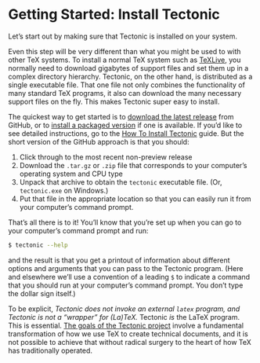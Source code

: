 # Getting Started: Install Tectonic

Let’s start out by making sure that Tectonic is installed on your system.

Even this step will be very different than what you might be used to with other
TeX systems. To install a normal TeX system such as [TeXLive], you normally need
to download gigabytes of support files and set them up in a complex directory
hierarchy. Tectonic, on the other hand, is distributed as a single executable
file. That one file not only combines the functionality of many standard TeX
programs, it also can download the many necessary support files on the fly. This
makes Tectonic super easy to install.

[TeXLive]: https://www.tug.org/texlive/acquire-netinstall.html

The quickest way to get started is to [download the latest release][gh-latest]
from GitHub, or to [install a packaged version][inst-packaged] if one is
available. If you’d like to see detailed instructions, go to the [How To Install
Tectonic][inst-ref] guide. But the short version of the GitHub approach is that
you should:

1. Click through to the most recent non-preview release
2. Download the `.tar.gz` or `.zip` file that corresponds to your computer’s
   operating system and CPU type
3. Unpack that archive to obtain the `tectonic` executable file. (Or,
   `tectonic.exe` on Windows.)
4. Put that file in the appropriate location so that you can easily run it from
   your computer’s command prompt.

[gh-latest]: https://github.com/tectonic-typesetting/tectonic/releases/latest
[inst-packaged]: ../installation/index.md#pre-built-binary-packages
[inst-ref]: ../installation/index.md

That’s all there is to it! You’ll know that you’re set up when you can go to
your computer’s command prompt and run:

```sh
$ tectonic --help
```

and the result is that you get a printout of information about different options
and arguments that you can pass to the Tectonic program. (Here and elsewhere
we’ll use a convention of a leading `$` to indicate a command that you should
run at your computer’s command prompt. You don’t type the dollar sign itself.)

To be explicit, *Tectonic does not invoke an external `latex` program, and
Tectonic is not a “wrapper” for (La)TeX.* Tectonic *is* the LaTeX program. This
is essential. [The goals of the Tectonic project][goals] involve a fundamental
transformation of how we use TeX to create technical documents, and it is not
possible to achieve that without radical surgery to the heart of how TeX has
traditionally operated.

[goals]: ../introduction/index.md#the-goals-of-tectonic
